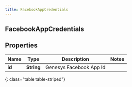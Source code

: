 ```yaml
---
title: FacebookAppCredentials
---
```

## FacebookAppCredentials


## Properties

| Name | Type | Description | Notes |
| ------------ | ------------- | ------------- | ------------- |
| **id** | <!----><!---->**String**<!----> | Genesys Facebook App Id |  |
{: class="table table-striped"}



